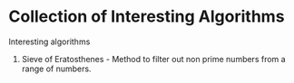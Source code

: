 # Collection of Interesting Algorithms
Interesting algorithms
1. Sieve of Eratosthenes - Method to filter out non prime numbers from a range of numbers.
